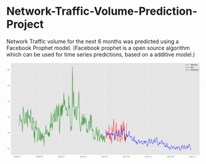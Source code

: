# Network-Traffic-Volume-Prediction-Project

Network Traffic volume for the next 6 months was predicted using a Facebook Prophet model.
(Facebook prophet is a open source algorithm which can be used for time series predictions, based on a additive model.)

![GitHub Logo](/images/predictions.png)

